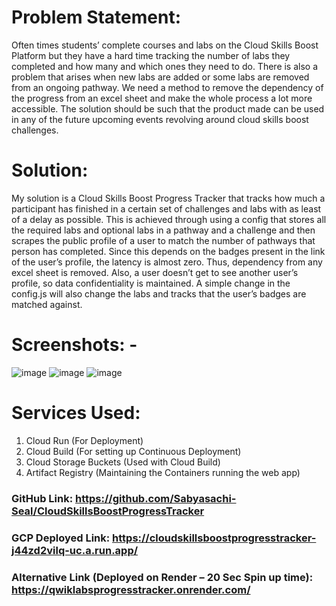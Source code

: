 # Problem Statement: 

Often times students’ complete courses and labs on the Cloud Skills Boost Platform but they have a hard time tracking the number of labs they completed and how many and which ones they need to do. There is also a problem that arises when new labs are added or some labs are removed from an ongoing pathway. We need a method to remove the dependency of the progress from an excel sheet and make the whole process a lot more accessible. The solution should be such that the product made can be used in any of the future upcoming events revolving around cloud skills boost challenges. 

# Solution: 

My solution is a Cloud Skills Boost Progress Tracker that tracks how much a participant has finished in a certain set of challenges and labs with as least of a delay as possible. This is achieved through using a config that stores all the required labs and optional labs in a pathway and a challenge and then scrapes the public profile of a user to match the number of pathways that person has completed. Since this depends on the badges present in the link of the user’s profile, the latency is almost zero. Thus, dependency from any excel sheet is removed. Also, a user doesn’t get to see another user’s profile, so data confidentiality is maintained. A simple change in the config.js will also change the labs and tracks that the user’s badges are matched against.

# Screenshots: -

![image](https://user-images.githubusercontent.com/36451386/211213793-6005e289-4dbe-4e39-a34e-650bc70e4523.png)
![image](https://user-images.githubusercontent.com/36451386/211213777-00aac0cb-dbe7-4ffd-8572-fe9ed6f882f4.png)
![image](https://user-images.githubusercontent.com/36451386/211213785-a06443a2-a195-442b-8e0e-6bb2775d740a.png)

# Services Used:

1.	Cloud Run (For Deployment)
2.	Cloud Build (For setting up Continuous Deployment)
3.	Cloud Storage Buckets (Used with Cloud Build)
4.	Artifact Registry (Maintaining the Containers running the web app)

### GitHub Link: https://github.com/Sabyasachi-Seal/CloudSkillsBoostProgressTracker

### GCP Deployed Link: https://cloudskillsboostprogresstracker-j44zd2vilq-uc.a.run.app/

### Alternative Link (Deployed on Render – 20 Sec Spin up time):  https://qwiklabsprogresstracker.onrender.com/

